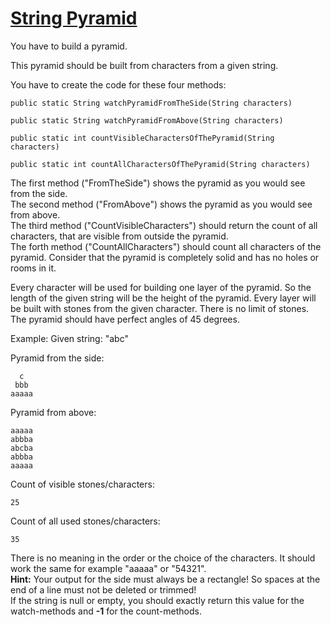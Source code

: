 # [String Pyramid](https://www.codewars.com/kata/string-pyramid "https://www.codewars.com/kata/5797d1a9c38ec2de1f00017b")

You have to build a pyramid.  

This pyramid should be built from characters from a given string.  

You have to create the code for these four methods:

```
public static String watchPyramidFromTheSide(String characters)

public static String watchPyramidFromAbove(String characters)

public static int countVisibleCharactersOfThePyramid(String characters)

public static int countAllCharactersOfThePyramid(String characters)
```

The first method ("FromTheSide") shows the pyramid as you would see from the side.  
The second method ("FromAbove") shows the pyramid as you would see from above.  
The third method ("CountVisibleCharacters") should return the count of all characters, that are visible from outside the pyramid.  
The forth method ("CountAllCharacters") should count all characters of the pyramid. Consider that the pyramid is completely solid and has no holes or rooms in it.  

Every character will be used for building one layer of the pyramid. So the length of the given string will be the height of the pyramid. Every layer will be built with stones from the given character. There is no limit of stones.  
The pyramid should have perfect angles of 45 degrees.  

Example: Given string: "abc"  

Pyramid from the side:
```
  c
 bbb
aaaaa
```
Pyramid from above:
```
aaaaa
abbba
abcba
abbba
aaaaa
```
Count of visible stones/characters: 
```
25
```
Count of all used stones/characters:
```
35
```

There is no meaning in the order or the choice of the characters. It should work the same for example "aaaaa" or "54321".  
**Hint:** Your output for the side must always be a rectangle! So spaces at the end of a line must not be deleted or trimmed!  
If the string is null or empty, you should exactly return this value for the watch-methods and **-1** for the count-methods.